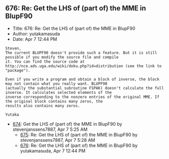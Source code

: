 ## 676: Re: Get the LHS of (part of) the MME in BlupF90

- Title: 676: Re: Get the LHS of (part of) the MME in BlupF90
- Author: yutakamasuda
- Date: Apr 7 12:44 PM
```
Steven,
The current BLUPF90 doesn't provide such a feature. But it is still possible if you modify the source file and compile
it. You can find the source code at http://nce.ads.uga.edu/wiki/doku.php?id=distribution (see the link to "package").

Even if you write a program and obtain a block of inverse, the block may not contain what you really want. BLUPF90
(actually the substantial subroutine FSPAK) doesn't calculate the full inverse. It calculates selected elements of the
inverse corresponding to the nonzero entries of the original MME. If the original block contains many zeros, the
results also contains many zeros.

Yutaka
```

- [674](0674.md): Get the LHS of (part of) the MME in BlupF90 by stevenjanssens7887, Apr 7 5:25 AM
    - [675](0675.md): Re: Get the LHS of (part of) the MME in BlupF90 by stevenjanssens7887, Apr 7 5:28 AM
    - [676](0676.md): Re: Get the LHS of (part of) the MME in BlupF90 by yutakamasuda, Apr 7 12:44 PM

